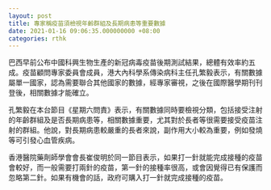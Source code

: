 ```yaml
---
layout: post
title: 專家稱疫苗須檢視年齡群組及長期病患等重要數據
date: 2021-01-16 09:06:35.000000000 +08:00
categories: rthk
---
```


巴西早前公布中國科興生物生產的新冠病毒疫苗後期測試結果，總體有效率約五成。疫苗顧問專家委員會成員，港大內科學系傳染病科主任孔繁毅表示，有關數據屬單一國家，認為需要聯合其他國家的數據，經專家審視，之後在國際醫學期刊刊登後，相關數據才能確立。

孔繁毅在本台節目《星期六問責》表示，有關數據同時要檢視分類，包括接受注射的年齡群組及是否長期病患等，相關數據重要，尤其對於長者等很需要接受疫苗注射的群組。他說，對長期病患較嚴重的長者來說，副作用大小較為重要，例如發燒等可引發心血管疾病。 

香港醫院藥劑師學會會長崔俊明於同一節目表示，如果打一針就能完成接種的疫苗會較好，而一般需要打兩針的疫苗，第一針的接種率很高，或會因覺得已有保護而忽略第二針。如果有機會的話，政府可購入打一針就完成接種的疫苗。
